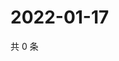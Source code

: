 # 2022-01-17

共 0 条

<!-- BEGIN WEIBO -->
<!-- 最后更新时间 Mon Jan 17 2022 00:13:03 GMT+0800 (China Standard Time) -->

<!-- END WEIBO -->
